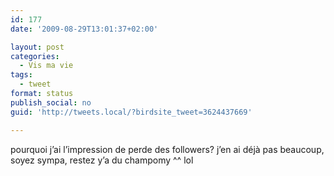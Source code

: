 ```yaml
---
id: 177
date: '2009-08-29T13:01:37+02:00'

layout: post
categories:
  - Vis ma vie
tags:
  - tweet
format: status
publish_social: no
guid: 'http://tweets.local/?birdsite_tweet=3624437669'

---
```


pourquoi j’ai l’impression de perde des followers? j’en ai déjà pas beaucoup, soyez sympa, restez y’a du champomy ^^ lol